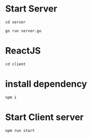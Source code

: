 # Start Server

`cd server`

`go run server.go`

# ReactJS

`cd client`

# install dependency

`npm i`

# Start Client server

`npm run start`

